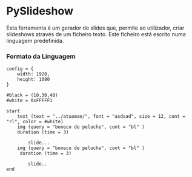 # PySlideshow

Esta ferramenta é um gerador de slides que, permite ao utilizador, criar slideshows através de um ficheiro texto. Este ficheiro está escrito numa linguagem predefinida.

### Formato da Linguagem

```
config = {
    width: 1920,
    height: 1080
}

#black = (10,30,40)
#white = 0xFFFFF1

start 
    text (text = "../atuamae/", font = "asdsad", size = 12, cont = "rl", color = #white)
    img (query = "boneco de peluche", cont = "bl" )
    duration (time = 3)

        slide...
    img (query = "boneco de peluche", cont = "bl" )
     duration (time = 3)

        slide..
end
```

## 
